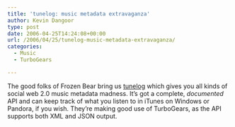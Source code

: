 ```yaml
---
title: 'tunelog: music metadata extravaganza'
author: Kevin Dangoor
type: post
date: 2006-04-25T14:24:08+00:00
url: /2006/04/25/tunelog-music-metadata-extravaganza/
categories:
  - Music
  - TurboGears

---
```

The good folks of Frozen Bear bring us [tunelog][1] which gives you all kinds of social web 2.0 music metadata madness. It&#8217;s got a complete, _documented_ API and can keep track of what you listen to in iTunes on Windows or Pandora, if you wish. They&#8217;re making good use of TurboGears, as the API supports both XML and JSON output.

 [1]: http://www.tunelog.com/